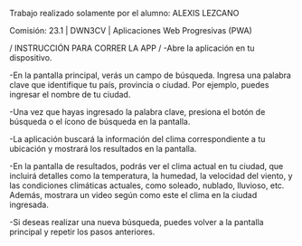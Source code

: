 Trabajo realizado solamente por el alumno: ALEXIS LEZCANO

Comisión: 23.1 | DWN3CV | Aplicaciones Web Progresivas (PWA) 


/ INSTRUCCIÓN PARA CORRER LA APP /
-Abre la aplicación en tu dispositivo.

-En la pantalla principal, verás un campo de búsqueda. Ingresa una palabra clave que identifique tu país, provincia o ciudad. Por ejemplo, puedes ingresar el nombre de tu ciudad.

-Una vez que hayas ingresado la palabra clave, presiona el botón de búsqueda o el ícono de búsqueda en la pantalla.

-La aplicación buscará la información del clima correspondiente a tu ubicación y mostrará los resultados en la pantalla.

-En la pantalla de resultados, podrás ver el clima actual en tu ciudad, que incluirá detalles como la temperatura, la humedad, la velocidad del viento, y las condiciones climáticas actuales, como soleado, nublado, lluvioso, etc. Además, mostrara un video según como este el clima en la ciudad ingresada.

-Si deseas realizar una nueva búsqueda, puedes volver a la pantalla principal y repetir los pasos anteriores.
